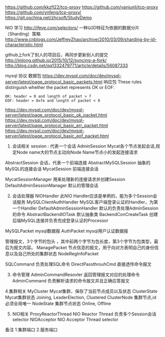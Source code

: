 https://github.com/kkzfl22/tcp-proxy
https://github.com/yanjunli/tcp-proxy
https://github.com/ynfeng/tcp-proxy/
https://git.oschina.net/zhcsoft/StudyDemo

NIO 学习 http://ifeve.com/selectors/
一种以ID特征为依据的数据分片（Sharding）策略
http://www.cnblogs.com/JeffreyZhao/archive/2010/03/09/sharding-by-id-characteristic.html

github上fork了别人的项目后，再同步更新别人的提交 
http://jinlong.github.io/2015/10/12/syncing-a-fork/
http://blog.csdn.net/qq1332479771/article/details/56087333

mysql 协议
数据包
https://dev.mysql.com/doc/dev/mysql-server/latest/page_protocol_basic_packets.html
响应包
These rules distinguish whether the packet represents OK or EOF:

    OK: header = 0 and length of packet > 7
    EOF: header = 0xfe and length of packet < 9

https://dev.mysql.com/doc/dev/mysql-server/latest/page_protocol_basic_ok_packet.html
https://dev.mysql.com/doc/dev/mysql-server/latest/page_protocol_basic_err_packet.html
https://dev.mysql.com/doc/dev/mysql-server/latest/page_protocol_basic_eof_packet.html


1. 会话相关
session : 代表一个会话
AdminSession Mycat各个节点发起会话,规定Node name大的节点主动向Node Name节点小的发起连接请求 

AbstractSession  会话，代表一个前端连接
AbstractMySQLSession 抽象的MySQL的连接会话
MycatSession 前端连接会话

MycatSessionManager 用来处理新的连接请求并创建Session
DefaultAdminSessionManager 默认的管理会话

2. 会话处理器
NIOHandler  此NIO Handler应该是单例的，能为多个Session会话服务
MySQLClientAuthHandler MySQL客户端登录认证的Handler，为第一个Handler
DefaultAdminSessionHandler  默认的负责处理AdminSession的命令
AbstractBackendIOTask  默认抽象类
BackendConCreateTask  创建后端MySQL连接并负责完成登录认证的Processor

MySQLPacket mysql数据报
AuthPacket mysql用户认证数据报

管理报文，3个字节的包头 ，其中前两个字节为包长度，第3个字节为包类型，最后为报文内容。
ManagePacket 
节点信息的报文，用于向对方表明自己的身份信息以及自己所处的集群状态
NodeRegInfoPacket 

SQLCommand 负责处理SQL命令
DirectPassthrouhCmd  直接透传命令报文

3. 命令管理
AdminCommandResovler 返回管理报文对应的处理命令
AdminCommand  负责解析请求的命令报文并且正确应答报文

4.集群相关
MyCluster Mycat集群，保存了当前节点成员以及状态
ClusterState Mycat集群状态 Joining, LeaderElection, Clustered
ClusterNode  集群节点,id必须全局唯一
NodeState 集群节点状态 Online, Offline

5. NIO相关
ProxyReactorThread  NIO Reactor Thread 负责多个Session会话 selector
NIOAcceptor NIO Acceptor Thread  selector



备注
1.集群端口
2.服务端口